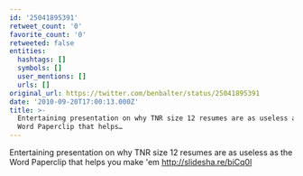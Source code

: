 ```yaml
---
id: '25041895391'
retweet_count: '0'
favorite_count: '0'
retweeted: false
entities:
  hashtags: []
  symbols: []
  user_mentions: []
  urls: []
original_url: https://twitter.com/benbalter/status/25041895391
date: '2010-09-20T17:00:13.000Z'
title: >-
  Entertaining presentation on why TNR size 12 resumes are as useless as the
  Word Paperclip that helps…
---
```


Entertaining presentation on why TNR size 12 resumes are as useless as the Word Paperclip that helps you make 'em http://slidesha.re/biCq0l